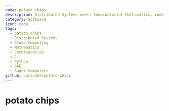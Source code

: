 ```yaml
---
name: potato chips
description: Distributed Systems meets Combinatorial Mathematics, come party with Ramsey
category: Software
icon: code
tags:
  - potato chips
  - Distributed Systems
  - Cloud Computing
  - Mathematics
  - Combinatorics
  - C
  - Python
  - GAE
  - Super Computers
github: carsonkk/potato-chips
---
```


# potato chips